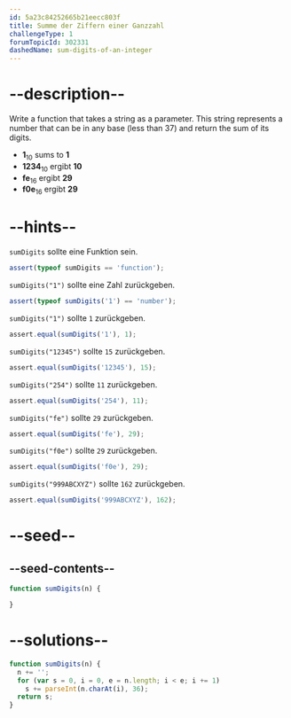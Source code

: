 ```yaml
---
id: 5a23c84252665b21eecc803f
title: Summe der Ziffern einer Ganzzahl
challengeType: 1
forumTopicId: 302331
dashedName: sum-digits-of-an-integer
---
```


# --description--

Write a function that takes a string as a parameter. This string represents a number that can be in any base (less than 37) and return the sum of its digits.

<ul>
  <li><b>1</b><sub>10</sub> sums to <b>1</b></li>
  <li><b>1234</b><sub>10</sub> ergibt <b>10</b></li>
  <li><b>fe</b><sub>16</sub> ergibt <b>29</b></li>
  <li><b>f0e</b><sub>16</sub> ergibt <b>29</b></li>
</ul>

# --hints--

`sumDigits` sollte eine Funktion sein.

```js
assert(typeof sumDigits == 'function');
```

`sumDigits("1")` sollte eine Zahl zurückgeben.

```js
assert(typeof sumDigits('1') == 'number');
```

`sumDigits("1")` sollte `1` zurückgeben.

```js
assert.equal(sumDigits('1'), 1);
```

`sumDigits("12345")` sollte `15` zurückgeben.

```js
assert.equal(sumDigits('12345'), 15);
```

`sumDigits("254")` sollte `11` zurückgeben.

```js
assert.equal(sumDigits('254'), 11);
```

`sumDigits("fe")` sollte `29` zurückgeben.

```js
assert.equal(sumDigits('fe'), 29);
```

`sumDigits("f0e")` sollte `29` zurückgeben.

```js
assert.equal(sumDigits('f0e'), 29);
```

`sumDigits("999ABCXYZ")` sollte `162` zurückgeben.

```js
assert.equal(sumDigits('999ABCXYZ'), 162);
```

# --seed--

## --seed-contents--

```js
function sumDigits(n) {

}
```

# --solutions--

```js
function sumDigits(n) {
  n += '';
  for (var s = 0, i = 0, e = n.length; i < e; i += 1)
    s += parseInt(n.charAt(i), 36);
  return s;
}
```
